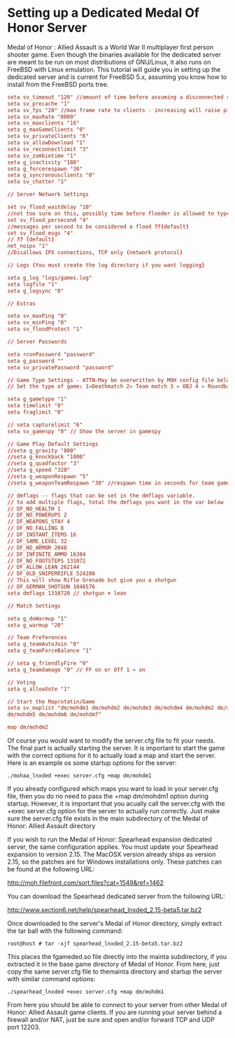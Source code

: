 # Setting up a Dedicated Medal Of Honor Server

Medal of Honor : Allied Assault is a World War II multiplayer first person shooter game. Even though the binaries available for the dedicated server are meant to be run on most distributions of GNU/Linux, it also runs on FreeBSD with Linux emulation. This tutorial will guide you in setting up the dedicated server and is current for FreeBSD 5.x, assuming you know how to install from the FreeBSD ports tree.

```conf
seta sv_timeout "120" //amount of time before assuming a disconnected state
seta sv_precache "1"
seta sv_fps "20" //max frame rate to clients - increasing will raise pings
seta sv_maxRate "8000"
seta sv_maxclients "16"
seta g_maxGameClients "0"
seta sv_privateClients "6"
seta sv_allowDownload "1"
seta sv_reconnectlimit "3"
seta sv_zombietime "1"
seta g_inactivity "180"
seta g_forcerespawn "30"
seta g_syncronousclients "0"
seta sv_chatter "1"

// Server Network Settings

set sv_flood_waitdelay "10" 
//not too sure on this, possibly time before flooder is allowed to type again (default)
set sv_flood_persecond "4" 
//messages per second to be considered a flood ??(default)
set sv_flood_msgs "4" 
// ?? (default)
net_noipx "1" 
//Disallows IPX connections, TCP only (network protocol)

// Logs (You must create the log directory if you want logging)

seta g_log "logs/games.log"
seta logfile "1"
seta g_logsync "0"

// Extras

seta sv_maxPing "0"
seta sv_minPing "0"
seta sv_floodProtect "1"

// Server Passwords

seta rconPassword "password"
seta g_password ""
seta sv_privatePassword "password"

// Game Type Settings - ATTN-May be overwritten by MOH config file below
// Set the type of game: 1=Deathmatch 2= Team match 3 = OBJ 4 = Roundbased

seta g_gametype "1"
seta timelimit "0"
seta fraglimit "0"

// seta capturelimit "6"
seta sv_gamespy "0" // Show the server in gamespy

// Game Play Default Settings
//seta g_gravity "800"
//seta g_knockback "1000"
//seta g_quadfactor "3"
//seta g_speed "320"
//seta g_weaponRespawn "5"
//seta g_weaponTeamRespawn "30" //respawn time in seconds for team games

// dmflags -- flags that can be set in the dmflags variable.
// to add multiple flags, total the dmflags you want in the var below
// DF_NO_HEALTH 1
// DF_NO_POWERUPS 2
// DF_WEAPONS_STAY 4
// DF_NO_FALLING 8 
// DF_INSTANT_ITEMS 16
// DF_SAME_LEVEL 32
// DF_NO_ARMOR 2048 
// DF_INFINITE_AMMO 16384 
// DF_NO_FOOTSTEPS 131072
// DF_ALLOW_LEAN 262144
// DF_OLD_SNIPERRIFLE 524288
// This will show Rifle Grenade but give you a shotgun
// DF_GERMAN_SHOTGUN 1048576
seta dmflags 1310720 // shotgun + lean

// Match Settings

seta g_doWarmup "1"
seta g_warmup "20"

// Team Preferences
seta g_teamAutoJoin "0"
seta g_teamForceBalance "1"

// seta g_friendlyFire "0"
seta g_teamdamage "0" // FF on or Off 1 = on

// Voting
seta g_allowVote "1"

// Start the Maprotatin/Game
seta sv_maplist "dm/mohdm1 dm/mohdm2 dm/mohdm3 dm/mohdm4 dm/mohdm2 dm/mohdm1 
dm/mohdm5 dm/mohdm6 dm/mohdm7"

map dm/mohdm2
```

Of course you would want to modify the server.cfg file to fit your needs. The final part is actually starting the server. It is important to start the game with the correct options for it to actually load a map and start the server. Here is an example os some startup options for the server:

```shell
./mohaa_lnxded +exec server.cfg +map dm/mohdm1
```

If you already configured which maps you want to load in your server.cfg file, then you do no need to pass the +map dm/mohdm1 option during startup. However, it is important that you acually call the server.cfg with the +exec server.cfg option for the server to actually run correctly. Just make sure the server.cfg file exists in the main subdirectory of the Medal of Honor: Allied Assault directory

If you wish to run the Medal of Honor: Spearhead expansion dedicated server, the same configuration applies. You must update your Spearhead expansion to version 2.15. The MacOSX version already ships as version 2.15, so the patches are for Windows installations only. These patches can be found at the following URL:

http://moh.filefront.com/sort.files?cat=1549&ref=1462

You can download the Spearhead dedicated server from the following URL:

http://www.section6.net/help/spearhead_lnxded_2.15-beta5.tar.bz2

Once downloaded to the server's Medal of Honor directory, simply extract the tar ball with the following command:

```shell
root@host # tar -xjf spearhead_lnxded_2.15-beta5.tar.bz2
```

This places the fgameded.so file directly into the mainta subdirectory, if you extracted it in the base game directory of Medal of Honor. From here, just copy the same server.cfg file to themainta directory and startup the server with similar command options:

```shell
./spearhead_lnxded +exec server.cfg +map dm/mohdm1
```

From here you should be able to connect to your server from other Medal of Honor: Allied Assault game clients. If you are running your server behind a firewall and/or NAT, just be sure and open and/or forward TCP and UDP port 12203.